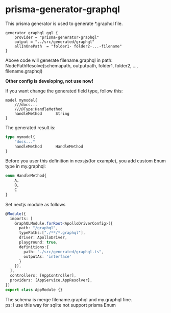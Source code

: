 # prisma-generator-graphql


This prisma generator is used to generate *.graphql file.

```prisma
generator graphql_gql {
    provider = "prisma-generator-graphql"
    output = "../src/generated/graphql"
    allInOnePath  = "folder1- folder2-...-filename"
}
```
Above code will generate filename.graphql in path: NodePathResolve(schemapath, outputpath, folder1, folder2, ..., filename.graphql)  

**Other config is developing, not use now!**

If you want change the generated field type, follow this:

```prisma
model mymodel{
    ///docs...
    ///@Type:HandleMethod
    handleMethod      String
}
```
The generated result is:

```graphql
type mymodel{
    "docs..."
    handleMethod      HandleMethod
}
```
Before you user this definition in nexsjs(for example), you add custom Enum type in my.graphql:
```graphql
enum HandleMethod{
    A,
    B,
    C
}
```
Set nextjs module as follows
```typescript
@Module({
  imports: [
    GraphQLModule.forRoot<ApolloDriverConfig>({
      path: "/graphql",
      typePaths:["./**/*.graphql"],
      driver: ApolloDriver,
      playground: true,
      definitions:{
        path: "./src/generated/graphql.ts",
        outputAs: 'interface'
      }
    }),
  ],
  controllers: [AppController],
  providers: [AppService,AppResolver],
})
export class AppModule {}
```
The schema is merge filename.graphql and my.graphql fine.  
ps: I use this way for sqlite not support prisma Enum